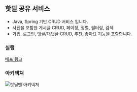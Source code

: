 ## 핫딜 공유 서비스
* Java, Spring 기반 CRUD 서비스 입니다.
* 사진을 포함한 게시글 CRUD, 페이징, 정렬, 필터링, 검색
* 가입, 로그인, 댓글/대댓글 CRUD, 추천, 좋아요 기능을 포함합니다.

### 실행
[배포 링크](http://ec2-52-79-247-202.ap-northeast-2.compute.amazonaws.com:8080/)

### 아키텍쳐
![핫딜맨 아키텍쳐](https://drive.google.com/file/d/1R0A0woqKEf7t9ZV8DSSBVHFcB1SeCmBr/view?usp=sharing)

